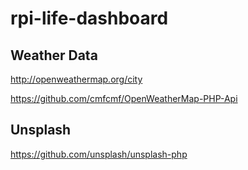 # rpi-life-dashboard

## Weather Data

<http://openweathermap.org/city>

<https://github.com/cmfcmf/OpenWeatherMap-PHP-Api>

## Unsplash

<https://github.com/unsplash/unsplash-php>